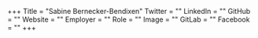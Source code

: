 +++
Title = "Sabine Bernecker-Bendixen"
Twitter = ""
LinkedIn = ""
GitHub = ""
Website = ""
Employer = ""
Role = ""
Image = ""
GitLab = ""
Facebook = ""
+++
